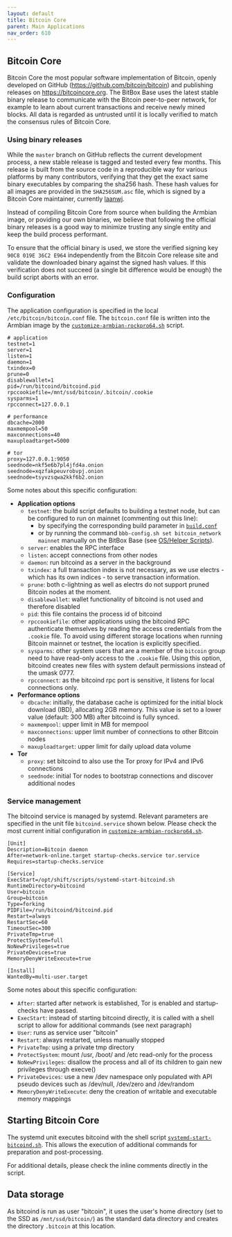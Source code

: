 ```yaml
---
layout: default
title: Bitcoin Core
parent: Main Applications
nav_order: 610
---
```

## Bitcoin Core

Bitcoin Core the most popular software implementation of Bitcoin, openly developed on GitHub (<https://github.com/bitcoin/bitcoin>) and publishing releases on <https://bitcoincore.org>. The BitBox Base uses the latest stable binary release to communicate with the Bitcoin peer-to-peer network, for example to learn about current transactions and receive newly mined blocks. All data is regarded as untrusted until it is locally verified to match the consensus rules of Bitcoin Core.

### Using binary releases

While the `master` branch on GitHub reflects the current development process, a new stable release is tagged and tested every few months. This release is built from the source code in a reproducible way for various platforms by many contributors, verifying that they get the exact same binary executables by comparing the sha256 hash. These hash values for all images are provided in the `SHA256SUM.asc` file, which is signed by a Bitcoin Core maintainer, currently [laanwj](https://github.com/laanwj).

Instead of compiling Bitcoin Core from source when building the Armbian image, or poviding our own binaries, we believe that following the official binary releases is a good way to minimize trusting any single entity and keep the build process performant.

To ensure that the official binary is used, we store the verified signing key `90C8 019E 36C2 E964` independently from the Bitcoin Core release site and validate the downloaded binary against the signed hash values. If this verification does not succeed (a single bit difference would be enough) the build script aborts with an error.

### Configuration

The application configuration is specified in the local `/etc/bitcoin/bitcoin.conf` file. The `bitcoin.conf` file is written into the Armbian image by the  [`customize-armbian-rockpro64.sh`](../../armbian/base/build/customize-armbian-rockpro64.sh) script.

```
# application
testnet=1
server=1
listen=1
daemon=1
txindex=0
prune=0
disablewallet=1
pid=/run/bitcoind/bitcoind.pid
rpccookiefile=/mnt/ssd/bitcoin/.bitcoin/.cookie
sysparms=1
rpcconnect=127.0.0.1

# performance
dbcache=2000
maxmempool=50
maxconnections=40
maxuploadtarget=5000

# tor
proxy=127.0.0.1:9050
seednode=nkf5e6b7pl4jfd4a.onion
seednode=xqzfakpeuvrobvpj.onion
seednode=tsyvzsqwa2kkf6b2.onion
```

Some notes about this specific configuration:

* **Application options**
  * `testnet`: the build script defaults to building a testnet node, but can be configured to run on mainnet (commenting out this line):
    * by specifying the corresponding build parameter in [`build.conf`](../../armbian/base/build/build.conf)
    * or by running the command `bbb-config.sh set bitcoin_network mainnet` manually on the BitBox Base (see [OS/Helper Scripts](../os/helper-scripts.md)).
  * `server`: enables the RPC interface
  * `listen`: accept connections from other nodes
  * `daemon`: run bitcoind as a server in the background
  * `txindex`: a full transaction index is not necessary, as we use electrs - which has its own indices - to serve transaction information.
  * `prune`: both c-lightning as well as electrs do not support pruned Bitcoin nodes at the moment.
  * `disablewallet`: wallet functionality of bitcoind is not used and therefore disabled
  * `pid`: this file contains the process id of bitcoind
  * `rpccookiefile`: other applications using the bitcoind RPC authenticate themselves by reading the access credentials from the `.cookie` file. To avoid using different storage locations when running Bitcoin mainnet or testnet, the location is explicitly specified.
  * `sysparms`: other system users that are a member of the `bitcoin` group need to have read-only access to the `.cookie` file. Using this option, bitcoind creates new files with system default permissions instead of the umask 0777.
  * `rpcconnect`: as the bitcoind rpc port is sensitive, it listens for local connections only.
* **Performance options**
  * `dbcache`: initially, the database cache is optimized for the initial block download (IBD), allocating 2GB memory. This value is set to a lower value (default: 300 MB) after bitcoind is fully synced.
  * `maxmempool`: upper limit in MB for mempool
  * `maxconnections`: upper limit number of connections to other Bitcoin nodes
  * `maxuploadtarget`: upper limit for daily upload data volume
* **Tor**
  * `proxy`: set bitcoind to also use the Tor proxy for IPv4 and IPv6 connections
  * `seednode`: initial Tor nodes to bootstrap connections and discover additional nodes

### Service management

The bitcoind service is managed by systemd. Relevant parameters are specified in the unit file `bitcoind.service` shown below. Please check the most current initial configuration in [`customize-armbian-rockpro64.sh`](../../armbian/base/build/customize-armbian-rockpro64.sh).

```
[Unit]
Description=Bitcoin daemon
After=network-online.target startup-checks.service tor.service
Requires=startup-checks.service

[Service]
ExecStart=/opt/shift/scripts/systemd-start-bitcoind.sh
RuntimeDirectory=bitcoind
User=bitcoin
Group=bitcoin
Type=forking
PIDFile=/run/bitcoind/bitcoind.pid
Restart=always
RestartSec=60
TimeoutSec=300
PrivateTmp=true
ProtectSystem=full
NoNewPrivileges=true
PrivateDevices=true
MemoryDenyWriteExecute=true

[Install]
WantedBy=multi-user.target
```

Some notes about this specific configuration:

* `After`: started after network is established, Tor is enabled and startup-checks have passed.
* `ExecStart`: instead of starting bitcoind directly, it is called with a shell script to allow for additional commands (see next paragraph)
* `User`: runs as service user "bitcoin"
* `Restart`: always restarted, unless manually stopped
* `PrivateTmp`: using a private tmp directory
* `ProtectSystem`: mount /usr, /boot/ and /etc read-only for the process
* `NoNewPrivileges`: disallow the process and all of its children to gain new privileges through execve()
* `PrivateDevices`: use a new /dev namespace only populated with API pseudo devices such as /dev/null, /dev/zero and /dev/random
* `MemoryDenyWriteExecute`: deny the creation of writable and executable memory mappings

## Starting Bitcoin Core

The systemd unit executes bitcoind with the shell script [`systemd-start-bitcoind.sh`](../../armbian/base/scripts/systemd-start-bitcoind.sh). This allows the execution of additional commands for preparation and post-processing.

For additional details, please check the inline comments directly in the script.

## Data storage

As bitcoind is run as user "bitcoin", it uses the user's home directory (set to the SSD as `/mnt/ssd/bitcoin/`) as the standard data directory and creates the directory `.bitcoin` at this location.
